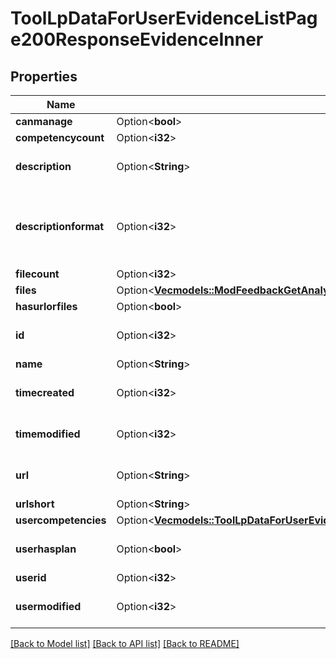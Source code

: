 # ToolLpDataForUserEvidenceListPage200ResponseEvidenceInner

## Properties

Name | Type | Description | Notes
------------ | ------------- | ------------- | -------------
**canmanage** | Option<**bool**> | canmanage | [optional]
**competencycount** | Option<**i32**> | competencycount | [optional]
**description** | Option<**String**> | description | [optional][default to ]
**descriptionformat** | Option<**i32**> | description format (1 = HTML, 0 = MOODLE, 2 = PLAIN, or 4 = MARKDOWN) | [optional][default to 1]
**filecount** | Option<**i32**> | filecount | [optional]
**files** | Option<[**Vec<models::ModFeedbackGetAnalysis200ResponseItemsdataInnerItemItemfilesInner>**](mod_feedback_get_analysis_200_response_itemsdata_inner_item_itemfiles_inner.md)> |  | [optional]
**hasurlorfiles** | Option<**bool**> | hasurlorfiles | [optional]
**id** | Option<**i32**> | id | [optional][default to 0]
**name** | Option<**String**> | name | [optional]
**timecreated** | Option<**i32**> | timecreated | [optional][default to 0]
**timemodified** | Option<**i32**> | timemodified | [optional][default to 0]
**url** | Option<**String**> | url | [optional][default to ]
**urlshort** | Option<**String**> | urlshort | [optional]
**usercompetencies** | Option<[**Vec<models::ToolLpDataForUserEvidenceListPage200ResponseEvidenceInnerUsercompetenciesInner>**](tool_lp_data_for_user_evidence_list_page_200_response_evidence_inner_usercompetencies_inner.md)> |  | [optional]
**userhasplan** | Option<**bool**> | userhasplan | [optional][default to null]
**userid** | Option<**i32**> | userid | [optional]
**usermodified** | Option<**i32**> | usermodified | [optional][default to 0]

[[Back to Model list]](../README.md#documentation-for-models) [[Back to API list]](../README.md#documentation-for-api-endpoints) [[Back to README]](../README.md)


